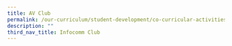 ```yaml
---
title: AV Club
permalink: /our-curriculum/student-development/co-curricular-activities/clubs-societies/av-club/
description: ""
third_nav_title: Infocomm Club
---
```

